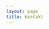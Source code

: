 ```yaml
---
layout: page
title: Kontakt
---
```


<!DOCTYPE html>
<html>
  <head>
    <meta charset="UTF-8">
    <title>Community Solar Project</title>
    <link rel="stylesheet" href="{{ site.baseurl }}/assets/css/style.css">
    <style>
      .header-image {
        position: relative;
        height: 100vh;
        background-image: url('{{ site.baseurl }}/assets/images/header-image.jpg');
        background-position: center;
        background-size: cover;
      }
      
      .header-image .overlay {
        position: absolute;
        top: 50%;
        left: 50%;
        transform: translate(-50%, -50%);
        text-align: center;
        color: #ffffff;
        font-size: 30px;
        font-weight: bold;
      }
      
      .cta-button {
        margin-top: 20px;
      }
    </style>
  </head>
  <body>
    <header>
      <div class="header-image">
        <div class="overlay">
          <h1>Community Solar Project</h1>
          <p>Your Sustainable Energy Solution</p>
          <a href="/signup" class="cta-button">Sign up for the Latest News</a>
        </div>
      </div>
      <nav>
        <ul>
          <li><a href="/">Home</a></li>
          <li><a href="/about">About</a></li>
          <li><a href="/projects">Projects</a></li>
          <li><a href="/contact">Contact</a></li>
        </ul>
      </nav>
    </header>
    
    <main>
      <section>
        <h2>Welcome to our Community Solar Project!</h2>
        <p>Lorem ipsum dolor sit amet, consectetur adipiscing elit. Aenean eget quam quis est eleifend rutrum ac nec lectus.</p>
      </section>
      
      <section>
        <h2>Latest News</h2>
        <!-- Add your latest news content here -->
      </section>
      
      <section>
        <h2>Upcoming Events</h2>
        <!-- Add your upcoming events content here -->
      </section>
    </main>
    
    <footer>
      <p>&copy; 2023 Community Solar Project. All rights reserved.</p>
    </footer>
    
    <script src="{{ site.baseurl }}/assets/js/main.js"></script>
  </body>
</html>
